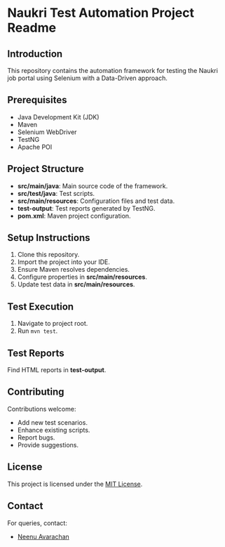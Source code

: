 # Naukri Test Automation Project Readme

## Introduction
This repository contains the automation framework for testing the Naukri job portal using Selenium with a Data-Driven approach.

## Prerequisites
- Java Development Kit (JDK)
- Maven
- Selenium WebDriver
- TestNG
- Apache POI

## Project Structure
- **src/main/java**: Main source code of the framework.
- **src/test/java**: Test scripts.
- **src/main/resources**: Configuration files and test data.
- **test-output**: Test reports generated by TestNG.
- **pom.xml**: Maven project configuration.

## Setup Instructions
1. Clone this repository.
2. Import the project into your IDE.
3. Ensure Maven resolves dependencies.
4. Configure properties in **src/main/resources**.
5. Update test data in **src/main/resources**.

## Test Execution
1. Navigate to project root.
2. Run `mvn test`.

## Test Reports
Find HTML reports in **test-output**.

## Contributing
Contributions welcome:
- Add new test scenarios.
- Enhance existing scripts.
- Report bugs.
- Provide suggestions.

## License
This project is licensed under the [MIT License](LICENSE).

## Contact
For queries, contact:
- [Neenu Avarachan](mailto:neenukuttank@gmial.com)
